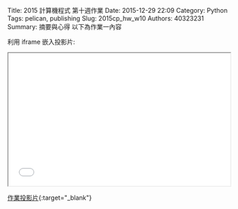 Title: 2015 計算機程式 第十週作業
Date: 2015-12-29 22:09
Category: Python
Tags: pelican, publishing
Slug: 2015cp_hw_w10
Authors: 40323231
Summary: 摘要與心得
以下為作業一內容

利用 iframe 嵌入投影片:

<iframe src="simplest6.html" width="500" height="300"></iframe>

[作業投影片](simplest6.html){:target="_blank"}

